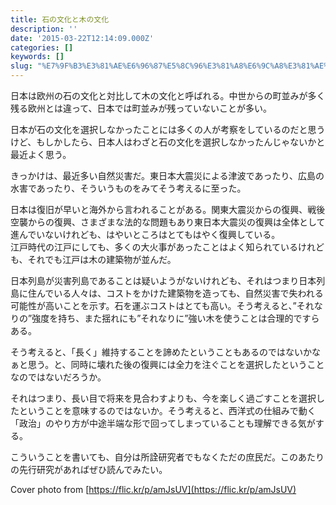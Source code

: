 ```yaml
---
title: 石の文化と木の文化
description: ''
date: '2015-03-22T12:14:09.000Z'
categories: []
keywords: []
slug: "%E7%9F%B3%E3%81%AE%E6%96%87%E5%8C%96%E3%81%A8%E6%9C%A8%E3%81%AE%E6%96%87%E5%8C%96"
---
```

日本は欧州の石の文化と対比して木の文化と呼ばれる。中世からの町並みが多く残る欧州とは違って、日本では町並みが残っていないことが多い。

日本が石の文化を選択しなかったことには多くの人が考察をしているのだと思うけど、もしかしたら、日本人はわざと石の文化を選択しなかったんじゃないかと最近よく思う。

きっかけは、最近多い自然災害だ。東日本大震災による津波であったり、広島の水害であったり、そういうものをみてそう考えるに至った。

日本は復旧が早いと海外から言われることがある。関東大震災からの復興、戦後空襲からの復興、さまざまな法的な問題もあり東日本大震災の復興は全体として進んでいないけれども、はやいところはとてもはやく復興している。  
江戸時代の江戸にしても、多くの大火事があったことはよく知られているけれども、それでも江戸は木の建築物が並んだ。

日本列島が災害列島であることは疑いようがないけれども、それはつまり日本列島に住んでいる人々は、コストをかけた建築物を造っても、自然災害で失われる可能性が高いことを示す。石を運ぶコストはとても高い。そう考えると、”それなりの”強度を持ち、また揺れにも”それなりに”強い木を使うことは合理的ですらある。

そう考えると、「長く」維持することを諦めたということもあるのではないかなぁと思う。と、同時に壊れた後の復興には全力を注ぐことを選択したということなのではないだろうか。

それはつまり、長い目で将来を見合わすよりも、今を楽しく過ごすことを選択したということを意味するのではないか。そう考えると、西洋式の仕組みで動く「政治」のやり方が中途半端な形で回ってしまっていることも理解できる気がする。

こういうことを書いても、自分は所詮研究者でもなくただの庶民だ。このあたりの先行研究があればぜひ読んでみたい。

Cover photo from [https://flic.kr/p/amJsUV](https://flic.kr/p/amJsUV)